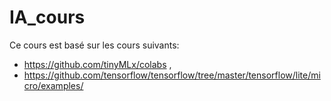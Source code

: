 # IA_cours

Ce cours est basé sur les cours suivants: 
* https://github.com/tinyMLx/colabs , 
* https://github.com/tensorflow/tensorflow/tree/master/tensorflow/lite/micro/examples/
